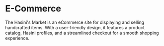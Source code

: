 # E-Commerce
The Hasini's Market is an eCommerce site for displaying and selling handcrafted items. With a user-friendly design, it features a product catalog, Hasini profiles, and a streamlined checkout for a smooth shopping experience.

